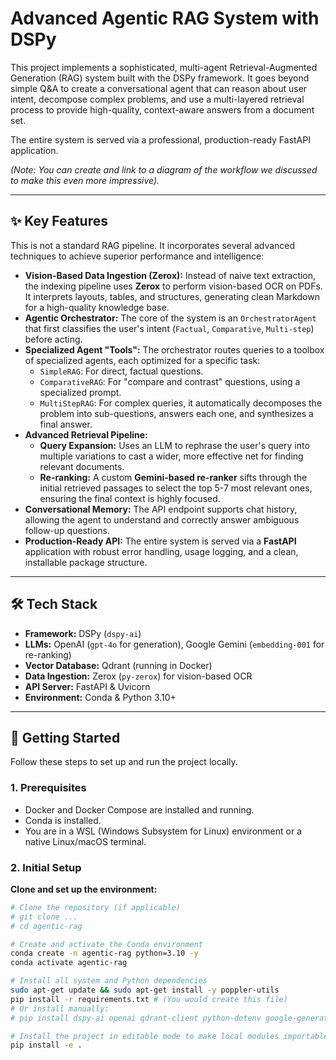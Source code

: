# Advanced Agentic RAG System with DSPy

This project implements a sophisticated, multi-agent Retrieval-Augmented Generation (RAG) system built with the DSPy framework. It goes beyond simple Q&A to create a conversational agent that can reason about user intent, decompose complex problems, and use a multi-layered retrieval process to provide high-quality, context-aware answers from a document set.

The entire system is served via a professional, production-ready FastAPI application.

 
*(Note: You can create and link to a diagram of the workflow we discussed to make this even more impressive).*

---

## ✨ Key Features

This is not a standard RAG pipeline. It incorporates several advanced techniques to achieve superior performance and intelligence:

*   **Vision-Based Data Ingestion (Zerox):** Instead of naive text extraction, the indexing pipeline uses **Zerox** to perform vision-based OCR on PDFs. It interprets layouts, tables, and structures, generating clean Markdown for a high-quality knowledge base.
*   **Agentic Orchestrator:** The core of the system is an `OrchestratorAgent` that first classifies the user's intent (`Factual`, `Comparative`, `Multi-step`) before acting.
*   **Specialized Agent "Tools":** The orchestrator routes queries to a toolbox of specialized agents, each optimized for a specific task:
    *   `SimpleRAG`: For direct, factual questions.
    *   `ComparativeRAG`: For "compare and contrast" questions, using a specialized prompt.
    *   `MultiStepRAG`: For complex queries, it automatically decomposes the problem into sub-questions, answers each one, and synthesizes a final answer.
*   **Advanced Retrieval Pipeline:**
    *   **Query Expansion:** Uses an LLM to rephrase the user's query into multiple variations to cast a wider, more effective net for finding relevant documents.
    *   **Re-ranking:** A custom **Gemini-based re-ranker** sifts through the initial retrieved passages to select the top 5-7 most relevant ones, ensuring the final context is highly focused.
*   **Conversational Memory:** The API endpoint supports chat history, allowing the agent to understand and correctly answer ambiguous follow-up questions.
*   **Production-Ready API:** The entire system is served via a **FastAPI** application with robust error handling, usage logging, and a clean, installable package structure.

---

## 🛠️ Tech Stack

*   **Framework:** DSPy (`dspy-ai`)
*   **LLMs:** OpenAI (`gpt-4o` for generation), Google Gemini (`embedding-001` for re-ranking)
*   **Vector Database:** Qdrant (running in Docker)
*   **Data Ingestion:** Zerox (`py-zerox`) for vision-based OCR
*   **API Server:** FastAPI & Uvicorn
*   **Environment:** Conda & Python 3.10+

---

## 🚀 Getting Started

Follow these steps to set up and run the project locally.

### 1. Prerequisites

*   Docker and Docker Compose are installed and running.
*   Conda is installed.
*   You are in a WSL (Windows Subsystem for Linux) environment or a native Linux/macOS terminal.

### 2. Initial Setup

**Clone and set up the environment:**

```bash
# Clone the repository (if applicable)
# git clone ...
# cd agentic-rag

# Create and activate the Conda environment
conda create -n agentic-rag python=3.10 -y
conda activate agentic-rag

# Install all system and Python dependencies
sudo apt-get update && sudo apt-get install -y poppler-utils
pip install -r requirements.txt # (You would create this file)
# Or install manually:
# pip install dspy-ai openai qdrant-client python-dotenv google-generativeai numpy fastapi uvicorn "pydantic<2" py-zerox langchain

# Install the project in editable mode to make local modules importable
pip install -e .